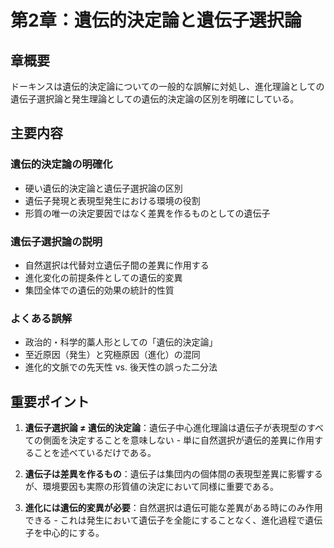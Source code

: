 # 第2章：遺伝的決定論と遺伝子選択論

## 章概要
ドーキンスは遺伝的決定論についての一般的な誤解に対処し、進化理論としての遺伝子選択論と発生理論としての遺伝的決定論の区別を明確にしている。

## 主要内容

### 遺伝的決定論の明確化
- 硬い遺伝的決定論と遺伝子選択論の区別
- 遺伝子発現と表現型発生における環境の役割
- 形質の唯一の決定要因ではなく差異を作るものとしての遺伝子

### 遺伝子選択論の説明
- 自然選択は代替対立遺伝子間の差異に作用する
- 進化変化の前提条件としての遺伝的変異
- 集団全体での遺伝的効果の統計的性質

### よくある誤解
- 政治的・科学的藁人形としての「遺伝的決定論」
- 至近原因（発生）と究極原因（進化）の混同
- 進化的文脈での先天性 vs. 後天性の誤った二分法

## 重要ポイント

1. **遺伝子選択論 ≠ 遺伝的決定論**：遺伝子中心進化理論は遺伝子が表現型のすべての側面を決定することを意味しない - 単に自然選択が遺伝的差異に作用することを述べているだけである。

2. **遺伝子は差異を作るもの**：遺伝子は集団内の個体間の表現型差異に影響するが、環境要因も実際の形質値の決定において同様に重要である。

3. **進化には遺伝的変異が必要**：自然選択は遺伝可能な差異がある時にのみ作用できる - これは発生において遺伝子を全能にすることなく、進化過程で遺伝子を中心的にする。